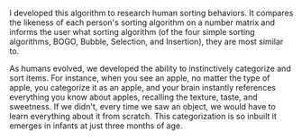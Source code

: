 I developed this algorithm to research human sorting behaviors. It compares the likeness of each person's sorting algorithm on a number matrix and informs the user what sorting algorithm (of the four simple sorting algorithms, BOGO, Bubble, Selection, and Insertion), they are most similar to.

As humans evolved, we developed the ability to instinctively categorize and sort items. For instance, when you see an apple, no matter the type of apple, you categorize it as an apple, and your brain instantly references everything you know about apples, recalling the texture, taste, and sweetness. If we didn't, every time we saw an object, we would have to learn everything about it from scratch. This categorization is so inbuilt it emerges in infants at just three months of age. 



